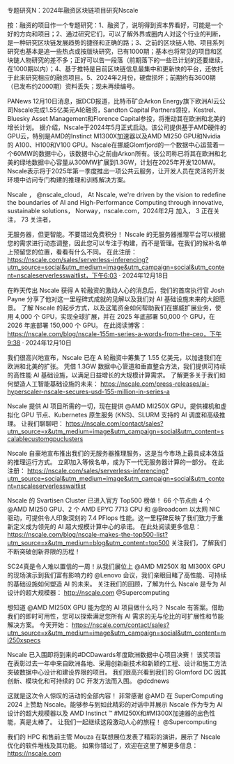 专题研究N：2024年融资区块链项目研究Nscale

按：融资的项目作一个专题研究：1、融资了，说明得到资本界看好，可能是一个好的方向和项目；2、通过研究它们，可以了解外界或圈内人对这个行业的判断，是一种研究区块链发展趋势的捷径和正确的路；3、之前的区块链人物、项目系列研究也基本是追一些热点或按版块研究，已有1000期；基本也将常见的项目和区块链人物研究的差不多；正好可以告一段落（前期落下的一些已计划的还要继续，在1000期以内）；4、基于推特是目前区块链信息最集中和更新快的平台，还依托于此来研究相应的融资项目。5、2024年2月份，硬盘损坏；前期约有3600期（已发布约2000期）资料丢失；现未再续编号。

PANews 12月10日消息，据DCD报道，比特币矿企Arkon Energy旗下欧洲AI云公司Nscale完成1.55亿美元A轮融资，Sandton Capital Partners领投，Kestrel、Bluesky Asset Management和Florence Capital参投，将推动其在欧洲和北美的增长计划。
据介绍，Nscale于2024年5月正式启动。该公司提供基于AMD硬件的GPU云，特别是AMD的Instinct M1300X加速器以及AMD MI250 GPU和Nvidia 的 A100、H100和V100 GPU。Nscale在挪威Glomfjord的一个数据中心运营着一个60MW的数据中心，该数据中心之前由Arkon所有。该公司称已将其在欧洲和北美的绿地数据中心容量从300MW扩展到1.3GW，计划在2025年开发120MW。Nscale表示将于2025年第一季度推出一项公共云服务，让开发人员在灵活的开发环境中访问专门构建的推理和训练解决方案。

Nscale
，
@nscale_cloud，
At Nscale, we're driven by the vision to redefine the boundaries of AI and High-Performance Computing through innovative, sustainable solutions，
Norway，nscale.com，2024年2月 加入，
3 正在关注，
73 关注者，


无服务器，但更智能。不要错过免费积分！
Nscale 的无服务器推理平台可以根据您的需求进行动态调整，因此您可以专注于构建，而不是管理。在我们的候补名单上预留您的位置，看看有什么不同。
在此注册： https://nscale.com/sales/serverless-inferencing?utm_source=social&utm_medium=image&utm_campaign=social&utm_content=nscaleserverlesswaitlist，下午6:03 · 2024年12月18日

在昨天传出 Nscale 获得 A 轮融资的激动人心的消息后，我们的首席执行官 Josh Payne 分享了他对这一里程碑式成就的见解以及我们对 AI 基础设施未来的大胆愿景。
了解 Nscale 的起步方式，以及这笔资金如何帮助我们在挪威扩展业务，使用 4,000 个 GPU，实现全球扩展，并在 2025 年底部署 50,000 个 GPU，在 2026 年底部署 150,000 个 GPU。
在此阅读博客： https://nscale.com/blog/nscale-155m-series-a-words-from-the-ceo，下午9:38 · 2024年12月10日

我们很高兴地宣布，Nscale 已在 A 轮融资中筹集了 1.55 亿美元，以加速我们在欧洲和北美的扩张。
凭借 1.3GW 数据中心管道和垂直整合方法，我们提供可持续的高性能 AI 基础设施，以满足日益增长的大规模计算需求。
了解更多关于我们如何塑造人工智能基础设施的未来： https://nscale.com/press-releases/ai-hyperscaler-nscale-secures-usd-155-million-in-series-a

Nscale 提供 AI 项目所需的一切，现在提供
@AMD
 MI250X GPU。提供裸机和虚拟化 GPU 节点、Kubernetes 原生服务 (KNS)、SLURM 支持的 AI 调度和高级推理。
让我们聊聊吧： https://nscale.com/contact/sales?utm_source=x&utm_medium=image&utm_campaign=social&utm_content=scalablecustomgpuclusters

Nscale 自豪地宣布推出我们的无服务器推理服务，这是当今市场上最具成本效益的推理运行方式。
立即加入等候名单，成为下一代无服务器计算的一部分。
在此注册： https://nscale.com/sales/serverless-inferencing?utm_source=social&utm_medium=image&utm_campaign=social&utm_content=nscaleserverlesswaitlist

Nscale 的 Svartisen Cluster 已进入官方 Top500 榜单！
66 个节点由 4 个
@AMD
 MI250 GPU、2 个 AMD EPYC 7713 CPU 和
@Broadcom
以太网 NIC 驱动，可提供令人印象深刻的 7.4 PFlops 性能。这一里程碑反映了我们致力于重新定义成为领先的 AI 超大规模计算中心的承诺。
在此处阅读更多信息： https://nscale.com/blog/nscale-makes-the-top500-list?utm_source=x&utm_medium=blog&utm_content=top500
关注我们，了解我们不断突破创新界限的历程！

SC24真是令人难以置信的一周！从我们展位上
@AMD
 MI250X 和 MI300X GPU 的现场演示到我们富有影响力的
@Lenovo
会议，我们亲眼目睹了高性能、可持续的基础设施如何塑造 AI 的未来。
关注我们的回顾，了解为什么 Nscale 是专为 AI 设计的超大规模器： http://nscale.com
@Supercomputing

想知道
@AMD
 MI250X GPU 能为您的 AI 项目做什么吗？
Nscale 有答案。借助我们的即时可用性，您可以探索满足您所有 AI 需求的无与伦比的可扩展性和节能解决方案。
今天开始： https://nscale.com/contact/sales?utm_source=x&utm_medium=image&utm_campaign=social&utm_content=mi250xspecs

Nscale 已入围即将到来的#DCDawards年度欧洲数据中心项目决赛！
该奖项旨在表彰过去一年中来自欧洲各地、采用创新新技术和新颖的工程、设计和施工方法突破数据中心设计和建设界限的项目。
我们很高兴看到我们的 Glomford DC 因其创新、模块化和可持续的 DC 开发方法而入围。
@dcdnews

这就是这次令人惊叹的活动的全部内容！
非常感谢
@AMD
在 SuperComputing 2024 上赞助 Nscale。能够参与到如此精彩的对话中并展示 Nscale 作为专为 AI 设计的超大规模器以及 AMD Instinct ™ #MI250X和#MI300X加速器的出色性能，真是太棒了。
让我们一起继续这段激动人心的旅程！
@Supercomputing

我们的 HPC 和售前主管 Mouza 在联想展位发表了精彩的演讲，展示了 Nscale 优化的软件堆栈及其功能。
如果你错过了，欢迎在这里了解更多信息： https://nscale.com

 

